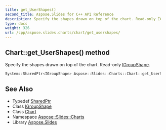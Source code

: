```yaml
---
title: get_UserShapes()
second_title: Aspose.Slides for C++ API Reference
description: Specify the shapes drawn on top of the chart. Read-only IGroupShape.
type: docs
weight: 326
url: /cpp/aspose.slides.charts/chart/get_usershapes/
---
```

## Chart::get_UserShapes() method


Specify the shapes drawn on top of the chart. Read-only [IGroupShape](../../../aspose.slides/igroupshape/).

```cpp
System::SharedPtr<IGroupShape> Aspose::Slides::Charts::Chart::get_UserShapes() override
```

## See Also

* Typedef [SharedPtr](../../system/sharedptr/)
* Class [IGroupShape](../../aspose.slides/igroupshape/)
* Class [Chart](./)
* Namespace [Aspose::Slides::Charts](../)
* Library [Aspose.Slides](../../)